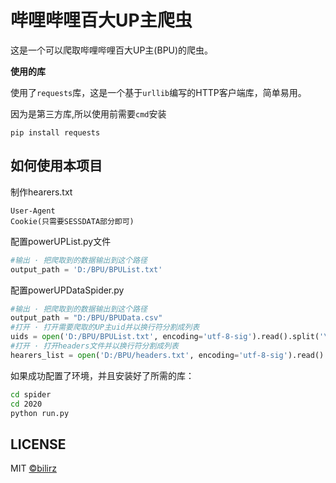 # 哔哩哔哩百大UP主爬虫
这是一个可以爬取哔哩哔哩百大UP主(BPU)的爬虫。

**使用的库**

使用了`requests`库，这是一个基于`urllib`编写的HTTP客户端库，简单易用。

因为是第三方库,所以使用前需要`cmd`安装

`pip install requests`

## 如何使用本项目

制作hearers.txt

```
User-Agent
Cookie(只需要SESSDATA部分即可)
```

配置powerUPList.py文件
```python
#输出 · 把爬取到的数据输出到这个路径
output_path = 'D:/BPU/BPUList.txt'
```

配置powerUPDataSpider.py
```python
#输出 · 把爬取到的数据输出到这个路径
output_path = "D:/BPU/BPUData.csv"
#打开 · 打开需要爬取的UP主uid并以换行符分割成列表
uids = open('D:/BPU/BPUList.txt', encoding='utf-8-sig').read().split('\n')
#打开 · 打开headers文件并以换行符分割成列表
hearers_list = open('D:/BPU/headers.txt', encoding='utf-8-sig').read().split('\n')
```

如果成功配置了环境，并且安装好了所需的库：

```bash
cd spider
cd 2020
python run.py
```

## LICENSE

MIT [©bilirz](https://github.com/bilirz)
